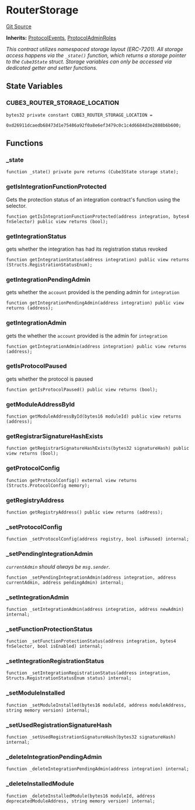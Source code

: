 # RouterStorage
[Git Source](https://github.com/cube-web3/protocol-core-solidity/blob/07ba602bddefe3eb8d740b07000837f7ec2fa9f5/src/abstracts/RouterStorage.sol)

**Inherits:**
[ProtocolEvents](/src/common/ProtocolEvents.sol/abstract.ProtocolEvents.md), [ProtocolAdminRoles](/src/common/ProtocolAdminRoles.sol/abstract.ProtocolAdminRoles.md)

*This contract utilizes namespaced storage layout (ERC-7201). All storage access happens via
the `_state()` function, which returns a storage pointer to the `Cube3State` struct.  Storage variables
can only be accessed via dedicated getter and setter functions.*


## State Variables
### CUBE3_ROUTER_STORAGE_LOCATION

```solidity
bytes32 private constant CUBE3_ROUTER_STORAGE_LOCATION =
    0xd26911dcaedb68473d1e75486a92f0a8e6ef3479c0c1c4d6684d3e2888b6b600;
```


## Functions
### _state


```solidity
function _state() private pure returns (Cube3State storage state);
```

### getIsIntegrationFunctionProtected

Gets the protection status of an integration contract's function using the selector.


```solidity
function getIsIntegrationFunctionProtected(address integration, bytes4 fnSelector) public view returns (bool);
```

### getIntegrationStatus

gets whether the integration has had its registration status revoked


```solidity
function getIntegrationStatus(address integration) public view returns (Structs.RegistrationStatusEnum);
```

### getIntegrationPendingAdmin

gets whether the `account` provided is the pending admin for `integration`


```solidity
function getIntegrationPendingAdmin(address integration) public view returns (address);
```

### getIntegrationAdmin

gets the whether the `account` provided is the admin for `integration`


```solidity
function getIntegrationAdmin(address integration) public view returns (address);
```

### getIsProtocolPaused

gets whether the protocol is paused


```solidity
function getIsProtocolPaused() public view returns (bool);
```

### getModuleAddressById


```solidity
function getModuleAddressById(bytes16 moduleId) public view returns (address);
```

### getRegistrarSignatureHashExists


```solidity
function getRegistrarSignatureHashExists(bytes32 signatureHash) public view returns (bool);
```

### getProtocolConfig


```solidity
function getProtocolConfig() external view returns (Structs.ProtocolConfig memory);
```

### getRegistryAddress


```solidity
function getRegistryAddress() public view returns (address);
```

### _setProtocolConfig


```solidity
function _setProtocolConfig(address registry, bool isPaused) internal;
```

### _setPendingIntegrationAdmin

*`currentAdmin` should always be `msg.sender`.*


```solidity
function _setPendingIntegrationAdmin(address integration, address currentAdmin, address pendingAdmin) internal;
```

### _setIntegrationAdmin


```solidity
function _setIntegrationAdmin(address integration, address newAdmin) internal;
```

### _setFunctionProtectionStatus


```solidity
function _setFunctionProtectionStatus(address integration, bytes4 fnSelector, bool isEnabled) internal;
```

### _setIntegrationRegistrationStatus


```solidity
function _setIntegrationRegistrationStatus(address integration, Structs.RegistrationStatusEnum status) internal;
```

### _setModuleInstalled


```solidity
function _setModuleInstalled(bytes16 moduleId, address moduleAddress, string memory version) internal;
```

### _setUsedRegistrationSignatureHash


```solidity
function _setUsedRegistrationSignatureHash(bytes32 signatureHash) internal;
```

### _deleteIntegrationPendingAdmin


```solidity
function _deleteIntegrationPendingAdmin(address integration) internal;
```

### _deleteInstalledModule


```solidity
function _deleteInstalledModule(bytes16 moduleId, address deprecatedModuleAddress, string memory version) internal;
```

